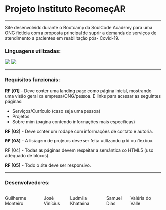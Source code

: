 # Projeto Instituto RecomeçAR
<hr/>
  <p>Site desenvolvido durante o Bootcamp da SoulCode Academy para uma ONG fictícia com a proposta principal de suprir a demanda de serviços de atendimento a pacientes em reabilitação pós- Covid-19.</p>

  <div>
    <h3>Linguagens utilizadas:</h3>
    <img src="https://img.shields.io/badge/HTML5-E34F26?style=for-the-badge&logo=html5&logoColor=white"/>
    <img src="https://img.shields.io/badge/CSS3-1572B6?style=for-the-badge&logo=css3&logoColor=white"/>
  </div>
  
  <hr>
  
  <h3>Requisitos funcionais:</h3>
    
   <p><b>RF [01]</b> - Deve conter uma landing page como página inicial, mostrando uma visão geral da empresa/ONG/pessoa. E links para acessar as seguintes páginas:</p>
   <ul>
     <li> Serviços/Currículo (caso seja uma pessoa)</li>
     <li>Projetos</li>
     <li>Sobre mim (página contendo informações mais específicas)</li>
    </ul>
     <p><b>RF [02]</b>  - Deve conter um rodapé com informações de contato e autoria.</p>
     <p><b>RF [03]</b>  - A listagem de projetos deve ser feita utilizando grid ou flexbox.</p>
     <p<b>RF [04]</b>  - Todas as páginas devem respeitar a semântica do HTML5 (uso adequado de blocos).</p>
     <p><b>RF [05]</b>  - Todo o site deve ser responsivo.</p>
     
   <hr>
   
   <h3> Desenvolvedores: </h3>
   <div style= "display: flex; justify-content: center; align-items: center">
                <p>Guilherme Monteiro
                    <br>
       <a target="_blank" href="https://github.com/Guimonteirol"><img src="https://img.shields.io/badge/GitHube-3776AB?style=for-the-badge&logo=python&logoColor=white" alt=""></a>
                </p>
                <p>José Vinícius
                    <br>
    <a target="_blank" href="https://github.com/josevinicius-ti"><img src="https://img.shields.io/badge/GitHube-3776AB?style=for-the-badge&logo=python&logoColor=white" alt=""></a> 
                </p>
                <p>Ludmilla Khatarina
                    <br>
   <a target="_blank" href="https://github.com/ludyklima"><img src="https://img.shields.io/badge/GitHube-3776AB?style=for-the-badge&logo=python&logoColor=white" alt=""></a>
                </p>
                <p>Samuel Dias
                    <br>
     <a target="_blank" href="https://github.com/smdbtib"><img src="https://img.shields.io/badge/GitHube-3776AB?style=for-the-badge&logo=python&logoColor=white" alt=""></a>
                </p>
                <p>Valéria do Valle
                  <br>
    <a target="_blank" href="https://github.com/valleriabueno"><img src="https://img.shields.io/badge/GitHube-3776AB?style=for-the-badge&logo=python&logoColor=white" alt=""></a>
                </p>
</div>
      
  
  

